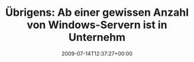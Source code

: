 ---
retweeted: false
source: <a href="http://twitter.com" rel="nofollow">Twitter Web Client</a>
entities:
  hashtags: []
  symbols: []
  user_mentions: []
  urls: []
display_text_range:
- '0'
- '121'
favorite_count: '1'
id_str: '2631415246'
truncated: false
retweet_count: '0'
id: '2631415246'
created_at: Tue Jul 14 12:37:27 +0000 2009
favorited: false
full_text: 'Übrigens: Ab einer gewissen Anzahl von Windows-Servern ist in Unternehmen
  die Ausgabe von Firmenrevolvern vorgeschrieben.'
lang: de
tags:
- pesos/twitter
date: '2009-07-14T12:37:27+00:00'
src: https://twitter.com/bascht/status/2631415246
original_url: https://twitter.com/bascht/status/2631415246
type: twitter_tweet
text: 'Übrigens: Ab einer gewissen Anzahl von Windows-Servern ist in Unternehmen die
  Ausgabe von Firmenrevolvern vorgeschrieben.'
title: 'Übrigens: Ab einer gewissen Anzahl von Windows-Servern ist in Unternehm'

---